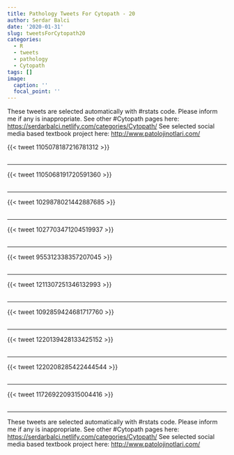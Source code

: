 ```yaml
---
title: Pathology Tweets For Cytopath - 20
author: Serdar Balci
date: '2020-01-31'
slug: tweetsForCytopath20
categories:
  - R
  - tweets
  - pathology
  - Cytopath
tags: []
image:
  caption: ''
  focal_point: ''
---
```



These tweets are selected automatically with #rstats code. Please inform me if any is inappropriate.
See other #Cytopath pages here: https://serdarbalci.netlify.com/categories/Cytopath/ 
See selected social media based textbook project here: http://www.patolojinotlari.com/

{{< tweet 1105078187216781312 >}}
<br>
<br>
<hr>
{{< tweet 1105068191720591360 >}}
<br>
<br>
<hr>
{{< tweet 1029878021442887685 >}}
<br>
<br>
<hr>
{{< tweet 1027703471204519937 >}}
<br>
<br>
<hr>
{{< tweet 955312338357207045 >}}
<br>
<br>
<hr>
{{< tweet 1211307251346132993 >}}
<br>
<br>
<hr>
{{< tweet 1092859424681717760 >}}
<br>
<br>
<hr>
{{< tweet 1220139428133425152 >}}
<br>
<br>
<hr>
{{< tweet 1220208285422444544 >}}
<br>
<br>
<hr>
{{< tweet 1172692209315004416 >}}
<br>
<br>
<hr>


These tweets are selected automatically with #rstats code. Please inform me if any is inappropriate.
See other #Cytopath pages here: https://serdarbalci.netlify.com/categories/Cytopath/ 
See selected social media based textbook project here: http://www.patolojinotlari.com/
